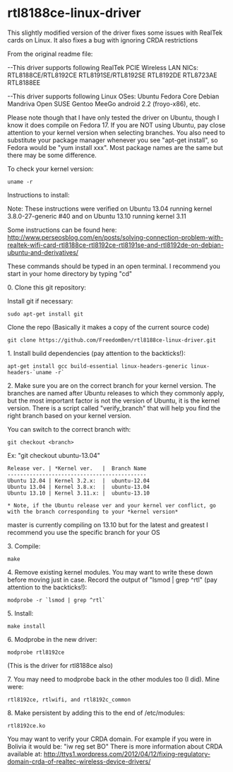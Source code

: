 rtl8188ce-linux-driver
======================


This slightly modified version of the driver fixes some issues with RealTek cards on Linux.  It also fixes a bug with ignoring CRDA restrictions

From the original readme file:

--This driver supports following RealTek PCIE Wireless LAN NICs:
        RTL8188CE/RTL8192CE
        RTL8191SE/RTL8192SE
        RTL8192DE
        RTL8723AE
        RTL8188EE

--This driver supports following Linux OSes:
        Ubuntu
        Fedora Core
        Debian
        Mandriva
        Open SUSE
        Gentoo
        MeeGo
        android 2.2 (froyo-x86), etc.
        

Please note though that I have only tested the driver on Ubuntu, though I know it does compile on Fedora 17.  If you are NOT using Ubuntu, pay close attention to your kernel version when selecting branches.  You also need to substitute your package manager whenever you see "apt-get install", so Fedora would be "yum install xxx".  Most package names are the same but there may be some difference.

To check your kernel version:  

    uname -r


Instructions to install:

Note:  These instructions were verified on Ubuntu 13.04 running kernel 3.8.0-27-generic #40 and on Ubuntu 13.10 running kernel 3.11

Some instructions can be found here:  http://www.perseosblog.com/en/posts/solving-connection-problem-with-realtek-wifi-card-rtl8188ce-rtl8192ce-rtl8191se-and-rtl8192de-on-debian-ubuntu-and-derivatives/

These commands should be typed in an open terminal.  I recommend you start in your home directory by typing "cd"

0\.  Clone this git repository:

Install git if necessary:

    sudo apt-get install git

Clone the repo (Basically it makes a copy of the current source code)

    git clone https://github.com/FreedomBen/rtl8188ce-linux-driver.git

1\.  Install build dependencies (pay attention to the backticks!):

    apt-get install gcc build-essential linux-headers-generic linux-headers-`uname -r`

2\. Make sure you are on the correct branch for your kernel version.  The branches are named after Ubuntu releases to which they commonly apply, but the most important factor is not the version of Ubuntu, it is the kernel version.  There is a script called "verify_branch" that will help you find the right branch based on your kernel version.  

You can switch to the correct branch with:

    git checkout <branch>
    
Ex: "git checkout ubuntu-13.04"

    Release ver. | *Kernel ver.   |  Branch Name
    --------------------------------------------
    Ubuntu 12.04 | Kernel 3.2.x:  |  ubuntu-12.04
    Ubuntu 13.04 | Kernel 3.8.x:  |  ubuntu-13.04
    Ubuntu 13.10 | Kernel 3.11.x: |  ubuntu-13.10

    * Note, if the Ubuntu release ver and your kernel ver conflict, go with the branch corresponding to your *kernel version*

master is currently compiling on 13.10 but for the latest and greatest I recommend you use the specific branch for your OS

3\. Compile:

    make

4\. Remove existing kernel modules.  You may want to write these down before moving just in case.  Record the output of "lsmod | grep ^rtl" (pay attention to the backticks!):

    modprobe -r `lsmod | grep ^rtl`

5\. Install:

    make install

6\. Modprobe in the new driver:

    modprobe rtl8192ce 

(This is the driver for rtl8188ce also)


7\. You may need to modprobe back in the other modules too (I did).  Mine were: 

    rtl8192ce, rtlwifi, and rtl8192c_common

8\. Make persistent by adding this to the end of /etc/modules:

    rtl8192ce.ko

You may want to verify your CRDA domain.  For example if you were in Bolivia it would be: "iw reg set BO"
There is more information about CRDA available at: http://ttys1.wordpress.com/2012/04/12/fixing-regulatory-domain-crda-of-realtec-wireless-device-drivers/
